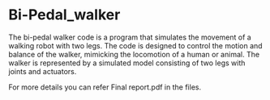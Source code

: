 # Bi-Pedal_walker
The bi-pedal walker code is a program that simulates the movement of a walking robot with two legs. The code is designed to control the motion and balance of the walker, mimicking the locomotion of a human or animal. The walker is represented by a simulated model consisting of two legs with joints and actuators. 


For more details you can refer Final report.pdf in the files. 
  
